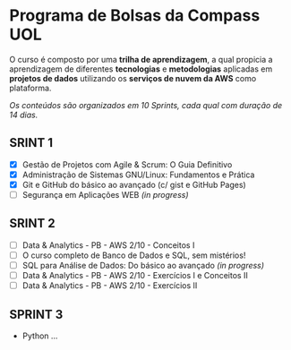 # Programa de Bolsas da Compass UOL

O curso é composto por uma **trilha de aprendizagem**, a qual propicia a aprendizagem de  diferentes **tecnologias** e **metodologias** aplicadas em **projetos de dados** utilizando os **serviços de nuvem da AWS** como plataforma. 

*Os conteúdos são organizados em 10 Sprints, cada qual com duração de 14 dias.*

## SRINT 1

- [x] Gestão de Projetos com Agile & Scrum: O Guia Definitivo
- [x] Administração de Sistemas GNU/Linux: Fundamentos e Prática
- [x] Git e GitHub do básico ao avançado (c/ gist e GitHub Pages)
- [ ] Segurança em Aplicações WEB *(in progress)*

## SRINT 2

- [ ] Data & Analytics - PB - AWS 2/10 - Conceitos I
- [ ] O curso completo de Banco de Dados e SQL, sem mistérios!
- [ ] SQL para Análise de Dados: Do básico ao avançado *(in progress)*
- [ ] Data & Analytics - PB - AWS 2/10 - Exercícios I e Conceitos II
- [ ] Data & Analytics - PB - AWS 2/10 - Exercícios II

## SPRINT 3 

* Python 
...